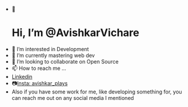 - 👋<h1> Hi, I’m @AvishkarVichare</h1>
- 👀 I’m interested in Development
- 🌱 I’m currently mastering web dev
- 💞️ I’m looking to collaborate on Open Source
- 📫 How to reach me ... 
- <a href='https://www.linkedin.com/in/avishkar-vichare-35b19b225/'>Linkedin</a> 
- 📷<a href='https://www.instagram.com/avishkar_plays/'>Insta: avishkar_plays</a>
- Also if you have some work for me, like developing something for, you can reach me out on any social media I mentioned


<!---
AvishkarVichare/AvishkarVichare is a ✨ special ✨ repository because its `README.md` (this file) appears on your GitHub profile.
You can click the Preview link to take a look at your changes.
--->
